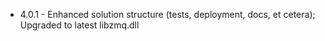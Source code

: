 * 4.0.1 - Enhanced solution structure (tests, deployment, docs, et cetera); Upgraded to latest libzmq.dll
